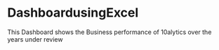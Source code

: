 # DashboardusingExcel
This Dashboard shows the Business performance of 10alytics over the years under review 
